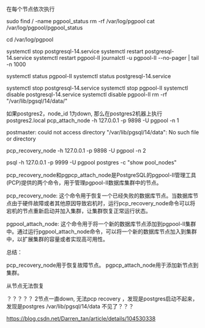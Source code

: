 在每个节点依次执行



sudo find / -name pgpool_status
rm -rf /var/log/pgpool
cat /var/log/pgpool/pgpool_status

cd /var/log/pgpool


systemctl stop postgresql-14.service
systemctl restart postgresql-14.service
systemctl restart pgpool-II
journalctl -u pgpool-II --no-pager | tail -n 1000



systemctl status pgpool-II
systemctl status postgresql-14.service

systemctl stop postgresql-14.service
systemctl stop pgpool-II
systemctl disable  postgresql-14.service
systemctl disable  pgpool-II
rm -rf "/var/lib/pgsql/14/data/"


如果postgres2，node_id 1为down, 那么在postgres2机器上执行
postgres2.local
pcp_attach_node -h 127.0.0.1 -p 9898 -U pgpool -n 1




postmaster: could not access directory "/var/lib/pgsql/14/data": No such file or directory

pcp_recovery_node -h 127.0.0.1 -p 9898 -U pgpool -n 2


psql -h 127.0.0.1 -p 9999 -U pgpool postgres -c "show pool_nodes"

pcp_recovery_node和pgpcp_attach_node是PostgreSQL的pgpool-II管理工具(PCP)提供的两个命令，用于管理pgpool-II数据库集群中的节点。

pcp_recovery_node: 这个命令用于恢复一个已经失败的数据库节点。当数据库节点由于硬件故障或者其他原因导致宕机时，运行pcp_recovery_node命令可以将宕机的节点重新启动并加入集群，让集群恢复正常运行状态。

pgpool_attach_node: 这个命令用于将一个新的数据库节点添加到pgpool-II集群中。通过运行pgpool_attach_node命令，可以将一个新的数据库节点加入到集群中，以扩展集群的容量或者实现高可用性。

总结：

pcp_recovery_node用于恢复故障节点。
pgpcp_attach_node用于添加新节点到集群。





从节点无法恢复


？？？？？ 2节点一直down, 无法pcp recovery ，发现是postgres启动不起来，
发现是postgres /var/lib/pgsql/14/data 不见了？？？


https://blog.csdn.net/Darren_tan/article/details/104530338

